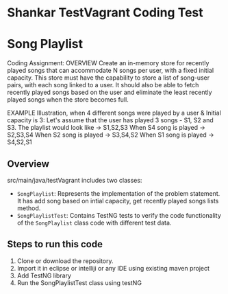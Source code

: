 # Shankar TestVagrant Coding Test
# Song Playlist

Coding Assignment:
OVERVIEW
Create an in-memory store for recently played songs that can accommodate N songs per user, with a fixed initial capacity. This store must have the capability to store a list of song-user pairs, with each song linked to a user. It should also be able to fetch recently played songs based on the user and eliminate the least recently played songs when the store becomes full.

EXAMPLE
Illustration, when 4 different songs were played by a user & Initial capacity is 3: 
Let's assume that the user has played 3 songs - S1, S2 and S3.
The playlist would look like -> S1,S2,S3
When S4 song is played -> S2,S3,S4 
When S2 song is played -> S3,S4,S2 
When S1 song is played -> S4,S2,S1

## Overview

src/main/java/testVagrant includes two classes:
- `SongPlaylist`: Represents the implementation of the problem statement. It has add song based on intial capacity, get recently played songs lists method. 
- `SongPlaylistTest`: Contains TestNG tests to verify the code functionality of the `SongPlaylist` class code with different test data.

## Steps to run this code

1. Clone or download the repository.
2. Import it in eclipse or intelliji or any IDE using existing maven project
3. Add TestNG library
4. Run the SongPlaylistTest class using testNG

